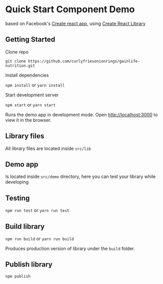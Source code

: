 # Quick Start Component Demo

based on Facebook's <a href="https://github.com/facebookincubator/create-react-app" target="_blank">Create react app</a>,
using <a href="https://github.com/udiliaInc/create-react-library" target="_blank">Create React Library</a>

## Getting Started

Clone repo

````
git clone https://github.com/curlyfriesonionrings/gainlife-nutrition.git
````

Install dependencies

`npm install` or `yarn install`

Start development server

`npm start` or `yarn start`

Runs the demo app in development mode.
Open [http://localhost:3000](http://localhost:3000) to view it in the browser.

## Library files

All library files are located inside `src/lib`  

## Demo app

Is located inside `src/demo` directory, here you can test your library while developing

## Testing

`npm run test` or `yarn run test`

## Build library

`npm run build` or `yarn run build`

Produces production version of library under the `build` folder.

## Publish library

`npm publish`
